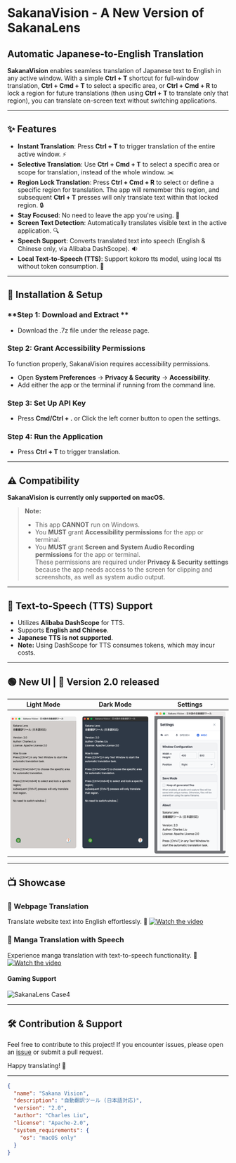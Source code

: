 # SakanaVision - A New Version of SakanaLens


## Automatic Japanese-to-English Translation

**SakanaVision** enables seamless translation of Japanese text to English in any active window. With a simple **Ctrl + T** shortcut for full-window translation, **Ctrl + Cmd + T** to select a specific area, or **Ctrl + Cmd + R** to lock a region for future translations (then using **Ctrl + T** to translate only that region), you can translate on-screen text without switching applications.

---

## ✨ Features
- **Instant Translation**: Press **Ctrl + T** to trigger translation of the entire active window. :zap:
- **Selective Translation**: Use **Ctrl + Cmd + T** to select a specific area or scope for translation, instead of the whole window. :scissors:
- **Region Lock Translation**: Press **Ctrl + Cmd + R** to select or define a specific region for translation. The app will remember this region, and subsequent **Ctrl + T** presses will only translate text within that locked region. :lock:
- **Stay Focused**: No need to leave the app you're using. :eyes:
- **Screen Text Detection**: Automatically translates visible text in the active application. :mag:
- **Speech Support**: Converts translated text into speech (English & Chinese only, via Alibaba DashScope). :sound:
- **Local Text-to-Speech (TTS)**: Support kokoro tts model, using local tts without token consumption. :speech_balloon:

---

## 🚀 Installation & Setup
### **Step 1: Download and Extract **
- Download the .7z file under the release page.

### **Step 2: Grant Accessibility Permissions**
To function properly, SakanaVision requires accessibility permissions.
- Open **System Preferences** → **Privacy & Security** → **Accessibility**.
- Add either the app or the terminal if running from the command line.

### **Step 3: Set Up API Key**
- Press **Cmd/Ctrl + .** or Click the left corner button to open the settings.

### **Step 4: Run the Application**
- Press **Ctrl + T** to trigger translation.

---

## ⚠️ Compatibility

**SakanaVision is currently only supported on macOS.**

> **Note:**  
> - This app **CANNOT** run on Windows.  
> - You **MUST** grant **Accessibility permissions** for the app or terminal.  
> - You **MUST** grant **Screen and System Audio Recording permissions** for the app or terminal.  
> These permissions are required under **Privacy & Security settings** because the app needs access to the screen for clipping and screenshots, as well as system audio output.

---

## 🎤 Text-to-Speech (TTS) Support
- Utilizes **Alibaba DashScope** for TTS.
- Supports **English and Chinese**.
- **Japanese TTS is not supported**.
- **Note:** Using DashScope for TTS consumes tokens, which may incur costs.

---

## 🟢 New UI | 🎉 Version 2.0 released 

| Light Mode | Dark Mode | Settings |
|------------|------------|------------|
| ![SakanaVision New UI](showcases/UI_Light.jpg) | ![SakanaVision New UI](showcases/UI_Dark.jpg) | ![SakanaVision New UI](showcases/UI_Settings.jpg) |


---

## 📺 Showcase
### **🔎 Webpage Translation**
Translate website text into English effortlessly. 🛜
[![Watch the video](https://img.youtube.com/vi/sbTPrqqoixQ/maxresdefault.jpg)](https://www.youtube.com/watch?v=sbTPrqqoixQ)

### **📖 Manga Translation with Speech**
Experience manga translation with text-to-speech functionality. 💬
[![Watch the video](https://img.youtube.com/vi/fpw661mpBYI/maxresdefault.jpg)](https://www.youtube.com/watch?v=fpw661mpBYI)

#### **Gaming Support**
![SakanaLens Case4](showcase/case_gaming.jpg)

---

## 🛠️ Contribution & Support
Feel free to contribute to this project! If you encounter issues, please open an [issue](https://github.com/Activebook/SakanaVision/issues) or submit a pull request.

Happy translating! 🎉

--- 

```json
{
  "name": "Sakana Vision",
  "description": "自動翻訳ツール (日本語対応)",
  "version": "2.0",
  "author": "Charles Liu",
  "license": "Apache-2.0",
  "system_requirements": {
    "os": "macOS only"
  }
}